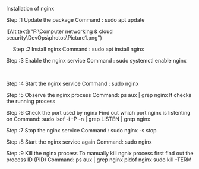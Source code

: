 Installation of nginx

Step :1
Update the package
Command : sudo apt update

 ![Alt text]("F:\Computer networking & cloud security\DevOps\photos\Picture1.png")

 
 
Step :2
Install nginx
Command : sudo apt install nginx
 

Step :3
Enable the nginx service
Command : sudo systemctl enable nginx
 
 

Step :4
Start the nginx service
Command : sudo nginx


 

Step :5
Observe the nginx process
Command: ps aux | grep nginx
It checks the running process
 
Step :6
Check the port used by nginx
Find out which port nginx is listenting on
Command: sudo lsof -i -P -n | grep LISTEN | grep nginx
 

Step :7
Stop the nginx service
Command : sudo nginx -s stop
 

Step :8
Start the nginx service again
Command: sudo nginx

Step :9
Kill the nginx process
To manually kill ngnix process first find out the process ID (PID)
Command: ps aux | grep nginx
pidof nginx
sudo kill -TERM <PID>
 
